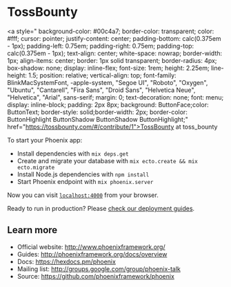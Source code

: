 # TossBounty
<a style=" background-color: #00c4a7; border-color: transparent; color: #fff; cursor: pointer; justify-content: center; padding-bottom: calc(0.375em - 1px); padding-left: 0.75em; padding-right: 0.75em; padding-top: calc(0.375em - 1px); text-align: center; white-space: nowrap; border-width: 1px; align-items: center; border: 1px solid transparent; border-radius: 4px; box-shadow: none; display: inline-flex; font-size: 1rem; height: 2.25em; line-height: 1.5; position: relative; vertical-align: top; font-family: BlinkMacSystemFont, -apple-system, "Segoe UI", "Roboto", "Oxygen", "Ubuntu", "Cantarell", "Fira Sans", "Droid Sans", "Helvetica Neue", "Helvetica", "Arial", sans-serif; margin: 0; text-decoration: none; font: menu; display: inline-block; padding: 2px 8px; background: ButtonFace;color: ButtonText; border-style: solid;border-width: 2px; border-color: ButtonHighlight ButtonShadow ButtonShadow ButtonHighlight;" href="https://tossbounty.com/#/contribute/1">TossBounty at toss_bounty</a>

To start your Phoenix app:

  * Install dependencies with `mix deps.get`
  * Create and migrate your database with `mix ecto.create && mix ecto.migrate`
  * Install Node.js dependencies with `npm install`
  * Start Phoenix endpoint with `mix phoenix.server`

Now you can visit [`localhost:4000`](http://localhost:4000) from your browser.

Ready to run in production? Please [check our deployment guides](http://www.phoenixframework.org/docs/deployment).

## Learn more

  * Official website: http://www.phoenixframework.org/
  * Guides: http://phoenixframework.org/docs/overview
  * Docs: https://hexdocs.pm/phoenix
  * Mailing list: http://groups.google.com/group/phoenix-talk
  * Source: https://github.com/phoenixframework/phoenix
